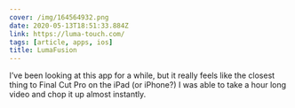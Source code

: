 ```yaml
---
cover: /img/164564932.png
date: 2020-05-13T18:51:33.884Z
link: https://luma-touch.com/
tags: [article, apps, ios]
title: LumaFusion
---
```


I’ve been looking at this app for a while, but it really feels like the closest thing to Final Cut Pro on the iPad (or iPhone?) I was able to take a hour long video and chop it up almost instantly.
